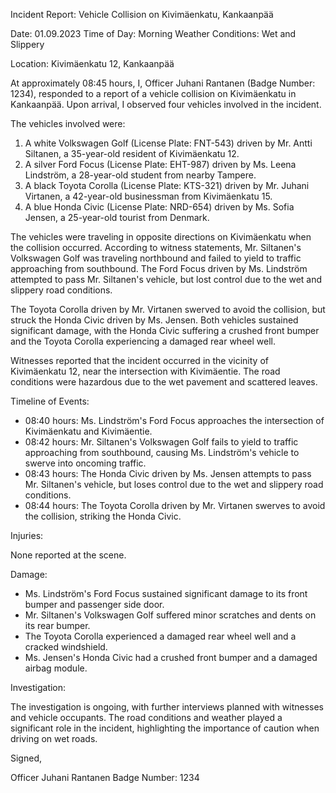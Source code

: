 Incident Report: Vehicle Collision on Kivimäenkatu, Kankaanpää

Date: 01.09.2023
Time of Day: Morning
Weather Conditions: Wet and Slippery

Location: Kivimäenkatu 12, Kankaanpää

At approximately 08:45 hours, I, Officer Juhani Rantanen (Badge Number: 1234), responded to a report of a vehicle collision on Kivimäenkatu in Kankaanpää. Upon arrival, I observed four vehicles involved in the incident.

The vehicles involved were:

1. A white Volkswagen Golf (License Plate: FNT-543) driven by Mr. Antti Siltanen, a 35-year-old resident of Kivimäenkatu 12.
2. A silver Ford Focus (License Plate: EHT-987) driven by Ms. Leena Lindström, a 28-year-old student from nearby Tampere.
3. A black Toyota Corolla (License Plate: KTS-321) driven by Mr. Juhani Virtanen, a 42-year-old businessman from Kivimäenkatu 15.
4. A blue Honda Civic (License Plate: NRD-654) driven by Ms. Sofia Jensen, a 25-year-old tourist from Denmark.

The vehicles were traveling in opposite directions on Kivimäenkatu when the collision occurred. According to witness statements, Mr. Siltanen's Volkswagen Golf was traveling northbound and failed to yield to traffic approaching from southbound. The Ford Focus driven by Ms. Lindström attempted to pass Mr. Siltanen's vehicle, but lost control due to the wet and slippery road conditions.

The Toyota Corolla driven by Mr. Virtanen swerved to avoid the collision, but struck the Honda Civic driven by Ms. Jensen. Both vehicles sustained significant damage, with the Honda Civic suffering a crushed front bumper and the Toyota Corolla experiencing a damaged rear wheel well.

Witnesses reported that the incident occurred in the vicinity of Kivimäenkatu 12, near the intersection with Kivimäentie. The road conditions were hazardous due to the wet pavement and scattered leaves.

Timeline of Events:

* 08:40 hours: Ms. Lindström's Ford Focus approaches the intersection of Kivimäenkatu and Kivimäentie.
* 08:42 hours: Mr. Siltanen's Volkswagen Golf fails to yield to traffic approaching from southbound, causing Ms. Lindström's vehicle to swerve into oncoming traffic.
* 08:43 hours: The Honda Civic driven by Ms. Jensen attempts to pass Mr. Siltanen's vehicle, but loses control due to the wet and slippery road conditions.
* 08:44 hours: The Toyota Corolla driven by Mr. Virtanen swerves to avoid the collision, striking the Honda Civic.

Injuries:

None reported at the scene.

Damage:

* Ms. Lindström's Ford Focus sustained significant damage to its front bumper and passenger side door.
* Mr. Siltanen's Volkswagen Golf suffered minor scratches and dents on its rear bumper.
* The Toyota Corolla experienced a damaged rear wheel well and a cracked windshield.
* Ms. Jensen's Honda Civic had a crushed front bumper and a damaged airbag module.

Investigation:

The investigation is ongoing, with further interviews planned with witnesses and vehicle occupants. The road conditions and weather played a significant role in the incident, highlighting the importance of caution when driving on wet roads.

Signed,

Officer Juhani Rantanen
Badge Number: 1234